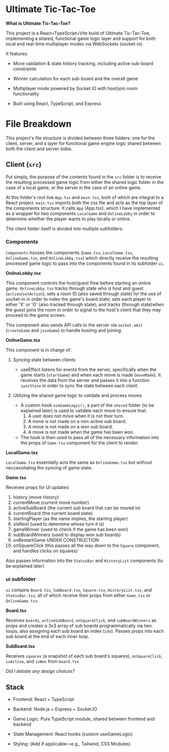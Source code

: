# Ultimate Tic-Tac-Toe


**What is Ultimate Tic-Tac-Toe?**


This project is a React+TypeScript+Vite build of Ultimate Tic-Tac-Toe, implementing a shared, functional game logic layer and support for both local and real-time multiplayer modes via WebSockets (socket-io).

It features:

- Move validation & state history tracking, including active sub-board constraints

- Winner calculation for each sub-board and the overall game

- Multiplayer mode powered by Socket.IO with host/join room functionality

- Built using React, TypeScript, and Express

# File Breakdown

This project's file structure is divided between three folders: one for the client, server, and a layer for functional game engine logic shared between both the client and server sides.

## Client (`src`)

Put simply, the purpose of the contents found in the `src` folder is to receive the resulting processed game logic from either the shared logic folder in the case of a local game, or the server in the case of an online game.

At this folder's root live `App.tsx` and `main.tsx`, both of which are integral to a React project. `main.tsx` imports both the css file and acts as the top layer of the components structure. It calls `App` (App.tsx), which I have implemented as a wrapper for two components `LocalGame` and `OnlineLobby` in order to determine whether the player wants to play locally or online.

The client folder itself is divided into multiple subfolders:

### Components

`Components` houses the components (`Game.tsx`, `LocalGame.tsx`, `OnlineGame.tsx`, and `OnlineLobby.tsx`) which directly receive the resulting processed game logic to pass into the components found in its subfolder `ui`.

**OnlineLobby.tsx**

This component controls the host/guest flow before starting an online game. `OnlineLobby.tsx` tracks through state who is host and guest (`action`/`setAction`); sets a room ID (also saved through state) for the use of socket-io in order to index the game's board state; sets each player to either 'X' or 'O' (also tracked through state); and tracks (through state)when the guest joins the room in order to signal to the host's client that they may proceed to the game screen.

This component also sends API calls to the server via `socket.emit` (`createGame` and `joinGame`) to handle hosting and joining.

**OnlineGame.tsx**

This component is in charge of:
1. Syncing state between clients
    - useEffect listens for events from the server, specifically when the game starts (`startGame`) and when each move is made (`moveMade`). It receives the data from the server and passes it into a function `syncState` in order to sync the state between each client.

2. Utilizing the shared game logic to validate and process moves
    - A custom hook `useGameLogic()`, a part of the `shared` folder (to be explained later) is used to validate each move to ensure that:
        1. A user does not move when it is not their turn.
        2. A move is not made on a non-active sub board.
        3. A move is not made on a won sub board.
        4. A move is not made when the game has been won.
    - The hook is then used to pass all of the necessary information into the props of `Game.tsx` component for the client to render.

**LocalGame.tsx**

`LocalGame.tsx` essentially acts the same as `OnlineGame.tsx` but without neccessitating the syncing of game state.

**Game.tsx**

Receives props for UI updates:
1. history (move history)
2. currentMove (current move number)
3. activeSubBoard (the current sub board that can be moved in)
4. currentBoard (the current board state)
5. startingPlayer (as the name implies, the starting player)
6. xIsNext (used to determine whose turn it is)
7. gameWinner (used to check if the game has been won)
8. subBoardWinners (used to display won sub boards)
9. onRestartGame UNDER CONSTRUCTION
10. onSquareClick (this passes all the way down to the `Square` component, and handles clicks on squares)

Also passes information into the `StatusBar` and `HistoryList` components (to be explained later)

### ui subfolder

`ui` contains `Board.tsx`, `SubBoard.tsx`, `Square.tsx`, `HistoryList.tsx`, and `StatusBar.tsx`, all of which receive their props from either `Game.tsx` or `OnlineGame.tsx`.

**Board.tsx**

Receives `boards`, `activeSubBoard`, `onSquareClick`, and `subBoardWinners` as props and creates a 3x3 array of sub boards programmatically via two loops, also assigning each sub board an index (`idx`). Passes props into each sub board at the end of each inner loop.

**SubBoard.tsx**

Receives `squares` (a snapshot of each sub board's squares), `onSquareClick`, `isActive`, and `isWon` from `board.tsx` 

*Did I debate any design choices?*


## Stack

- Frontend: React + TypeScript

- Backend: Node.js + Express + Socket.IO

- Game Logic: Pure TypeScript module, shared between frontend and backend

- State Management: React hooks (custom useGameLogic)

- Styling: (Add if applicable—e.g., Tailwind, CSS Modules)
